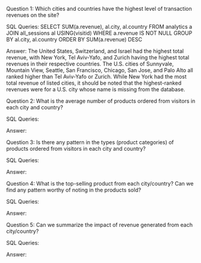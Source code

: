 Question 1: Which cities and countries have the highest level of transaction revenues on the site?

SQL Queries:
SELECT SUM(a.revenue), al.city, al.country FROM analytics a
JOIN all_sessions al USING(visitid)
WHERE a.revenue IS NOT NULL 
GROUP BY al.city, al.country
ORDER BY SUM(a.revenue) DESC

Answer: The United States, Switzerland, and Israel had the highest total revenue, with New York, Tel Aviv-Yafo, and Zurich having the highest total revenues in their respective countries. The U.S. cities of Sunnyvale, Mountain View, Seattle, San Francisco, Chicago, San Jose, and Palo Alto all ranked higher than Tel Aviv-Yafo or Zurich. While New York had the most total revenue of listed cities, it should be noted that the highest-ranked revenues were for a U.S. city whose name is missing from the database.



Question 2: What is the average number of products ordered from visitors in each city and country?

SQL Queries:

Answer:



Question 3: Is there any pattern in the types (product categories) of products ordered from visitors in each city and country?

SQL Queries:

Answer:



Question 4: What is the top-selling product from each city/country? Can we find any pattern worthy of noting in the products sold?

SQL Queries:

Answer:



Question 5: Can we summarize the impact of revenue generated from each city/country?

SQL Queries:

Answer:
